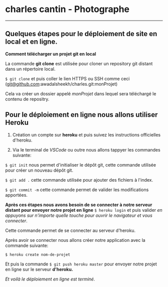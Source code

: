 # charles cantin - Photographe

------------------

## Quelques étapes pour le déploiement de site en local et en ligne.

__Comment télécharger un projet git en local__

La commande __git clone__ est utilisée pour cloner un repository git distant dans un répertoire local.

`$ git clone` et puis coller le lien HTTPS ou SSH comme ceci (git@github.com:awadalsheekh/charles.git:monProjet)

Cela va créer un dossier appelé *monProjet* dans lequel sera téléchargé le contenu de repositry. 

## Pour le déploiement en ligne nous allons utiliser Heroku

1. Création un compte sur __heroku__ et puis suivez les instructions officielles d'heroku.

2. Via le terminal de *VSCode* ou outre nous allons tappyer les commandes suivante:

`$ git init` nous permet d'initialiser le dépôt git, cette commande utilisée pour créer un nouveau dépôt git.

`$ git add .` cette commande utilisée pour ajouter des fichiers à l'index.

`$ git commit -m` cette commande permet de valider les modifications apportées.

__Après ces étapes nous avons besoin de se connecter à notre serveur distant pour envoyer notre projet en ligne__ `$ heroku login` et puis valider *en appuyons sur n'importe quelle touche pour ouvrir le navigateur et vous connecter*.

Cette commande permet de se connecter au serveur d'heroku.

Après avoir se connecter nous allons créer notre application avec la commande suivante:

`$ heroku create nom-de-projet` 

Et puis la commande `$ git push heroku master` pour envoyer notre projet en ligne sur le serveur __d'heroku.__

*Et voilà le déploiement en ligne est terminé.*


